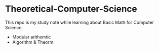 # Theoretical-Computer-Science
This repo is my study note while learning about Basic Math for Computer Science.

- Modular arithemtic
- Algorithm & Theorm

